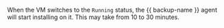 When the VM switches to the `Running` status, the {{ backup-name }} agent will start installing on it. This may take from 10 to 30 minutes.